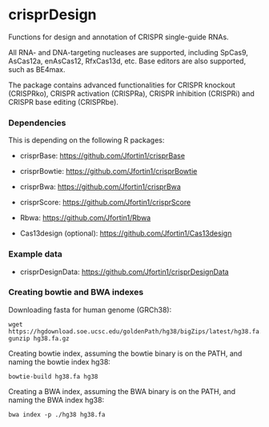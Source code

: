 # crisprDesign

Functions for design and annotation of CRISPR single-guide RNAs.


All RNA- and DNA-targeting nucleases are supported, including SpCas9, 
AsCas12a, enAsCas12, RfxCas13d, etc. Base editors are also supported,
such as BE4max. 

The package contains advanced functionalities for CRISPR knockout (CRISPRko),
CRISPR activation (CRISPRa), CRISPR inhibition (CRISPRi) and
CRISPR base editing (CRISPRbe). 

### Dependencies 

This is depending on the following R packages:

- crisprBase: https://github.com/Jfortin1/crisprBase

- crisprBowtie: https://github.com/Jfortin1/crisprBowtie

- crisprBwa: https://github.com/Jfortin1/crisprBwa

- crisprScore: https://github.com/Jfortin1/crisprScore

- Rbwa: https://github.com/Jfortin1/Rbwa

- Cas13design (optional): https://github.com/Jfortin1/Cas13design

### Example data

- crisprDesignData: https://github.com/Jfortin1/crisprDesignData

### Creating bowtie and BWA indexes

Downloading fasta for human genome (GRCh38):

```{bash}
wget https://hgdownload.soe.ucsc.edu/goldenPath/hg38/bigZips/latest/hg38.fa.gz
gunzip hg38.fa.gz
```

Creating bowtie index, assuming the bowtie binary is on the PATH, 
and naming the bowtie index hg38:

```{bash}
bowtie-build hg38.fa hg38
```

Creating a BWA index, assuming the BWA binary is on the PATH, 
and naming the BWA index hg38:

```{}
bwa index -p ./hg38 hg38.fa
```




